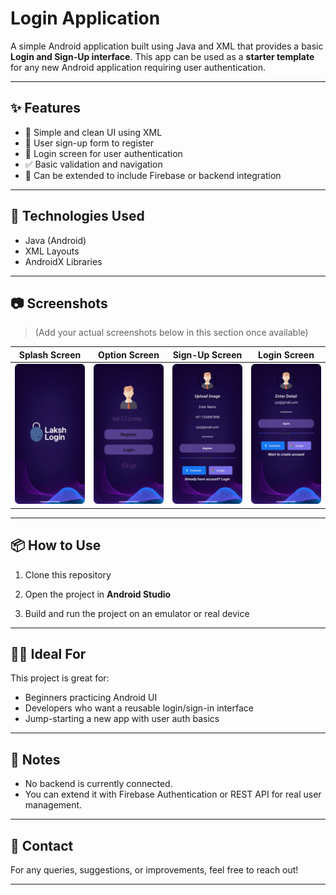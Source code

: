 # Login Application

A simple Android application built using Java and XML that provides a basic **Login and Sign-Up interface**. This app can be used as a **starter template** for any new Android application requiring user authentication.

---

## ✨ Features

- 📱 Simple and clean UI using XML
- 🧾 User sign-up form to register
- 🔐 Login screen for user authentication
- ✅ Basic validation and navigation
- 🔄 Can be extended to include Firebase or backend integration

---

## 🚀 Technologies Used

- Java (Android)
- XML Layouts
- AndroidX Libraries

---

## 📷 Screenshots

> (Add your actual screenshots below in this section once available)

| Splash Screen        | Option Screen        | Sign-Up Screen       | Login Screen         |
|----------------------|----------------------|----------------------|----------------------|
| ![Splash](Splash.png) | ![Option](Wellcome.png) | ![Sign-Up](Register.png) | ![Login](Login.png) |

---

## 📦 How to Use

1. Clone this repository  

2. Open the project in **Android Studio**

3. Build and run the project on an emulator or real device

---

## 🧑‍💻 Ideal For

This project is great for:
- Beginners practicing Android UI
- Developers who want a reusable login/sign-in interface
- Jump-starting a new app with user auth basics

---

## 📌 Notes

- No backend is currently connected.
- You can extend it with Firebase Authentication or REST API for real user management.

---

## 📧 Contact

For any queries, suggestions, or improvements, feel free to reach out!

---


